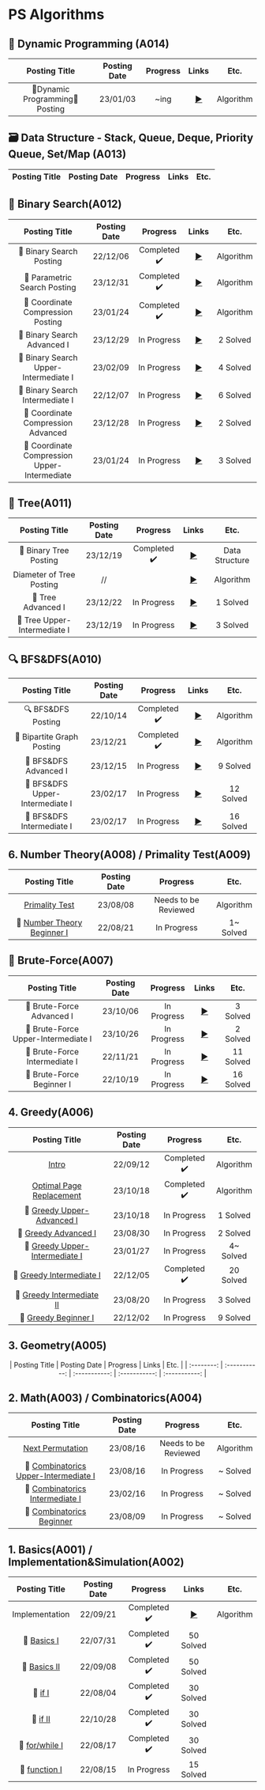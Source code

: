 # PS Algorithms

## 🛝 Dynamic Programming (A014)
<div align="center", class="boj">
  
| Posting Title | Posting Date | Progress | Links | Etc. |
| :--------: | :-----------: | :-----------: | :-----------: | :-----------: |
| 🛝Dynamic Programming🛝 Posting | 23/01/03 | ~ing | [▶️](https://sh-avid-learner.tistory.com/226) | Algorithm |

</div>


## 🗃️ Data Structure - Stack, Queue, Deque, Priority Queue, Set/Map (A013)
<div align="center", class="boj">
  
| Posting Title | Posting Date | Progress | Links | Etc. |
| :--------: | :-----------: | :-----------: | :-----------: | :-----------: |

</div>


## 👀 Binary Search(A012)
<div align="center", class="boj">
  
| Posting Title | Posting Date | Progress | Links | Etc. |
| :--------: | :-----------: | :-----------: | :-----------: | :-----------: |
| 👀 Binary Search Posting | 22/12/06 | Completed ✔️ | [▶️](https://sh-avid-learner.tistory.com/213) | Algorithm |
| 🔬 Parametric Search Posting | 23/12/31 | Completed ✔️ | [▶️](https://sh-avid-learner.tistory.com/313) | Algorithm |
| 🔸 Coordinate Compression Posting | 23/01/24 | Completed ✔️ | [▶️](https://sh-avid-learner.tistory.com/242) | Algorithm |
| 🥇 Binary Search Advanced I | 23/12/29 | In Progress | [▶️](https://sh-avid-learner.tistory.com/311) | 2 Solved |
| 🥈 Binary Search Upper-Intermediate I | 23/02/09 | In Progress | [▶️](https://sh-avid-learner.tistory.com/250) | 4 Solved |
| 🥈 Binary Search Intermediate I | 22/12/07 | In Progress | [▶️](https://sh-avid-learner.tistory.com/214) | 6 Solved |
| 🥇 Coordinate Compression Advanced | 23/12/28 | In Progress | [▶️](https://sh-avid-learner.tistory.com/310) | 2 Solved |
| 🥈 Coordinate Compression Upper-Intermediate | 23/01/24 | In Progress | [▶️](https://sh-avid-learner.tistory.com/243) | 3 Solved |

</div>


## 🌳 Tree(A011)
<div align="center", class="boj">
  
| Posting Title | Posting Date | Progress | Links | Etc. |
| :--------: | :-----------: | :-----------: | :-----------: | :-----------: |
| 🌲 Binary Tree Posting | 23/12/19 | Completed ✔️ | [▶️](https://sh-avid-learner.tistory.com/306) | Data Structure |
| Diameter of Tree Posting | // |  | [▶️]() | Algorithm |
| 🥇 Tree Advanced I | 23/12/22 | In Progress | [▶️](https://sh-avid-learner.tistory.com/309) | 1 Solved |
| 🥈 Tree Upper-Intermediate I | 23/12/19 | In Progress | [▶️](https://sh-avid-learner.tistory.com/307) | 3 Solved |

</div>

## 🔍 BFS&DFS(A010)
<div align="center", class="boj">
  
| Posting Title | Posting Date | Progress | Links | Etc. |
| :--------: | :-----------: | :-----------: | :-----------: | :-----------: |
| 🔍 BFS&DFS Posting | 22/10/14 | Completed ✔️ | [▶️](https://sh-avid-learner.tistory.com/187) | Algorithm |
| 🥓 Bipartite Graph Posting | 23/12/21 | Completed ✔️ | [▶️](https://sh-avid-learner.tistory.com/308) | Algorithm |
| 🥇 BFS&DFS Advanced I | 23/12/15 | In Progress | [▶️](https://sh-avid-learner.tistory.com/305) | 9 Solved |
| 🥈 BFS&DFS Upper-Intermediate I | 23/02/17 | In Progress | [▶️](https://sh-avid-learner.tistory.com/256) | 12 Solved |
| 🥈 BFS&DFS Intermediate I | 23/02/17 | In Progress | [▶️](https://sh-avid-learner.tistory.com/255) | 16 Solved |

</div>


## 6. Number Theory(A008) / Primality Test(A009)

<div align="center", class="boj">
  
| Posting Title | Posting Date | Progress | Etc. |
| :--------: | :-----------: | :-----------: | :-----------: |
| [Primality Test](https://sh-avid-learner.tistory.com/290) | 23/08/08 | Needs to be Reviewed | Algorithm |
| 🥉 [Number Theory Beginner I](https://sh-avid-learner.tistory.com/162) | 22/08/21 | In Progress | 1~ Solved |

</div>

## 🌠 Brute-Force(A007)

<div align="center", class="boj">

| Posting Title | Posting Date | Progress | Links | Etc. |
| :--------: | :-----------: | :-----------: | :-----------: | :-----------: |
| 🥇 Brute-Force Advanced I | 23/10/06 | In Progress | [▶️](https://sh-avid-learner.tistory.com/301) | 3 Solved |
| 🥈 Brute-Force Upper-Intermediate I | 23/10/26 | In Progress | [▶️](https://sh-avid-learner.tistory.com/304) | 2 Solved |
| 🥈 Brute-Force Intermediate I | 22/11/21 | In Progress | [▶️](https://sh-avid-learner.tistory.com/206) | 11 Solved |
| 🥉 Brute-Force Beginner I | 22/10/19 | In Progress | [▶️](https://sh-avid-learner.tistory.com/188) | 16 Solved |

</div>

## 4. Greedy(A006)

<div align="center", class="boj">

| Posting Title | Posting Date | Progress | Etc. |
| :--------: | :-----------: | :-----------: | :-----------: |
| [Intro](https://sh-avid-learner.tistory.com/175) | 22/09/12 | Completed ✔️ | Algorithm |
| [Optimal Page Replacement](https://sh-avid-learner.tistory.com/302) | 23/10/18 | Completed ✔️ | Algorithm |
| 🥇 [Greedy Upper-Advanced I](https://sh-avid-learner.tistory.com/303) | 23/10/18 | In Progress | 1 Solved |
| 🥇 [Greedy Advanced I](https://sh-avid-learner.tistory.com/299) | 23/08/30 | In Progress | 2 Solved |
| 🥈 [Greedy Upper-Intermediate I](https://sh-avid-learner.tistory.com/245) | 23/01/27 | In Progress | 4~ Solved |
| 🥈 [Greedy Intermediate I](https://sh-avid-learner.tistory.com/211) | 22/12/05 | Completed ✔️ | 20 Solved |
| 🥈 [Greedy Intermediate II](https://sh-avid-learner.tistory.com/297) | 23/08/20 | In Progress | 3 Solved |
| 🥉 [Greedy Beginner I](https://sh-avid-learner.tistory.com/210) | 22/12/02 | In Progress | 9 Solved |

</div>

## 3. Geometry(A005)
<div align="center", class="boj">
| Posting Title | Posting Date | Progress | Links | Etc. |
| :--------: | :-----------: | :-----------: | :-----------: | :-----------: |
</div>

## 2. Math(A003) / Combinatorics(A004)

<div align="center", class="math/comb">

| Posting Title | Posting Date | Progress | Etc. |
| :--------: | :-----------: | :-----------: | :-----------: |
| [Next Permutation](https://sh-avid-learner.tistory.com/296) | 23/08/16 | Needs to be Reviewed | Algorithm |
| 🥈 [Combinatorics Upper-Intermediate I](https://sh-avid-learner.tistory.com/295) | 23/08/16 | In Progress | ~ Solved |
| 🥈 [Combinatorics Intermediate I](https://sh-avid-learner.tistory.com/254) | 23/02/16 | In Progress | ~ Solved |
| 🥉 [Combinatorics Beginner](https://sh-avid-learner.tistory.com/291) | 23/08/09 | In Progress | ~ Solved |

</div>

## 1. Basics(A001) / Implementation&Simulation(A002)

<div align="center", class="math/comb">

| Posting Title | Posting Date | Progress | Links | Etc. |
| :--------: | :-----------: | :-----------: | :-----------: | :-----------: |
| Implementation | 22/09/21 | Completed ✔️ | [▶️](https://sh-avid-learner.tistory.com/178) | Algorithm |
| 🥉 [Basics I](https://sh-avid-learner.tistory.com/150) | 22/07/31 | Completed ✔️ | 50 Solved |
| 🥉 [Basics II](https://sh-avid-learner.tistory.com/174) | 22/09/08 | Completed ✔️ | 50 Solved |
| 🥉 [if I](https://sh-avid-learner.tistory.com/155) | 22/08/04 | Completed ✔️ | 30 Solved |
| 🥉 [if II](https://sh-avid-learner.tistory.com/192) | 22/10/28 | Completed ✔️ | 30 Solved |
| 🥉 [for/while I](https://sh-avid-learner.tistory.com/159) | 22/08/17 | Completed ✔️ | 30 Solved |
| 🥉 [function I](https://sh-avid-learner.tistory.com/157) | 22/08/15 | In Progress | 15 Solved |

</div>



